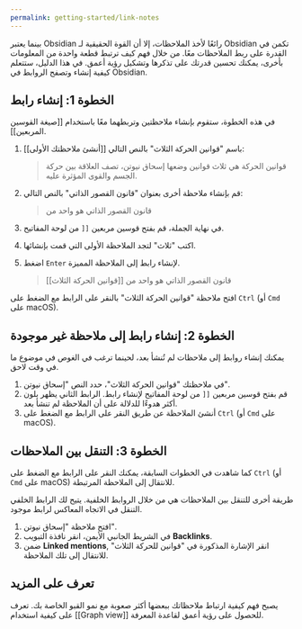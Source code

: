 ```yaml
---
permalink: getting-started/link-notes
---
```


بينما يعتبر Obsidian رائعًا لأخذ الملاحظات، إلا أن القوة الحقيقية لـ Obsidian تكمن في القدرة على ربط الملاحظات معًا. من خلال فهم كيف ترتبط قطعة واحدة من المعلومات بأخرى، يمكنك تحسين قدرتك على تذكرها وتشكيل رؤية أعمق. في هذا الدليل، ستتعلم كيفية إنشاء وتصفح الروابط في Obsidian.

## الخطوة 1: إنشاء رابط

في هذه الخطوة، ستقوم بإنشاء ملاحظتين وتربطهما معًا باستخدام \[\[صيغة القوسين المربعين]].

1. [[أنشئ ملاحظتك الأولى]] باسم "قوانين الحركة الثلاث" بالنص التالي:

	 > قوانين الحركة هي ثلاث قوانين وضعها إسحاق نيوتن، تصف العلاقة بين حركة الجسم والقوى المؤثرة عليه.

2. قم بإنشاء ملاحظة أخرى بعنوان "قانون القصور الذاتي" بالنص التالي:

	 > قانون القصور الذاتي هو واحد من

3. في نهاية الجملة، قم بفتح قوسين مربعين `[[` من لوحة المفاتيح.
4. اكتب "ثلاث" لتجد الملاحظة الأولى التي قمت بإنشائها.
5. اضغط `Enter` لإنشاء رابط إلى الملاحظة المميزة.

	 > قانون القصور الذاتي هو واحد من \[\[قوانين الحركة الثلاث]]

افتح ملاحظة "قوانين الحركة الثلاث" بالنقر على الرابط مع الضغط على `Ctrl` (أو `Cmd` على macOS).

## الخطوة 2: إنشاء رابط إلى ملاحظة غير موجودة

يمكنك إنشاء روابط إلى ملاحظات لم تُنشأ بعد، لحينما ترغب في الغوص في موضوع ما في وقت لاحق.

1. في ملاحظتك "قوانين الحركة الثلاث"، حدد النص "إسحاق نيوتن".
2. قم بفتح قوسين مربعين `[[` من لوحة المفاتيح لإنشاء رابط. الرابط الثاني يظهر بلون أكثر هدوءًا للدلالة على أن الملاحظة لم تنشأ بعد.
3. أنشئ الملاحظة عن طريق النقر على الرابط مع الضغط على `Ctrl` (أو `Cmd` على macOS).

## الخطوة 3: التنقل بين الملاحظات

كما شاهدت في الخطوات السابقة، يمكنك النقر على الرابط مع الضغط على `Ctrl` (أو `Cmd` على macOS) للانتقال إلى الملاحظة المرتبطة.

طريقة أخرى للتنقل بين الملاحظات هي من خلال الروابط الخلفية. يتيح لك الرابط الخلفي التنقل في الاتجاه المعاكس لرابط موجود.

1. افتح ملاحظة "إسحاق نيوتن".
2. في الشريط الجانبي الأيمن، انقر نافذة التبويب **Backlinks**.
3. ضمن **Linked mentions**, انقر الإشارة المذكورة في "قوانين للحركة الثلاث" للانتقال إلى تلك الملاحظة.

## تعرف على المزيد

يصبح فهم كيفية ارتباط ملاحظاتك ببعضها أكثر صعوبة مع نمو القبو الخاصة بك. تعرف على كيفية استخدام [[Graph view]] للحصول على رؤية أعمق لقاعدة المعرفة.
